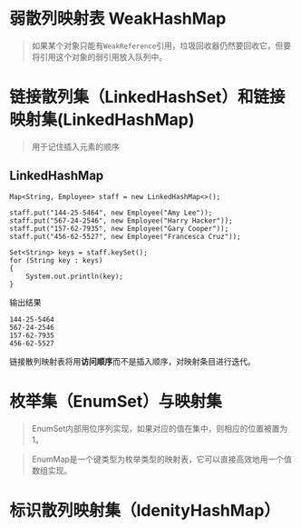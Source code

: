 
# 弱散列映射表 WeakHashMap
>如果某个对象只能有`WeakReference`引用，垃圾回收器仍然要回收它，但要将引用这个对象的弱引用放入队列中。

# 链接散列集（LinkedHashSet）和链接映射集(LinkedHashMap)

>用于记住插入元素的顺序

## LinkedHashMap
```
Map<String, Employee> staff = new LinkedHashMap<>();

staff.put("144-25-5464", new Employee("Amy Lee"));
staff.put("567-24-2546", new Employee("Harry Hacker"));
staff.put("157-62-7935", new Employee("Gary Cooper"));
staff.put("456-62-5527", new Employee("Francesca Cruz"));

Set<String> keys = staff.keySet();
for (String key : keys)
{
	System.out.println(key);
}
```
输出结果
```
144-25-5464
567-24-2546
157-62-7935
456-62-5527
```
链接散列映射表将用**访问顺序**而不是插入顺序，对映射条目进行迭代。
# 枚举集（EnumSet）与映射集
>EnumSet内部用位序列实现，如果对应的值在集中，则相应的位置被置为1。

> EnumMap是一个键类型为枚举类型的映射表，它可以直接高效地用一个值数组实现。


# 标识散列映射集（IdenityHashMap）
